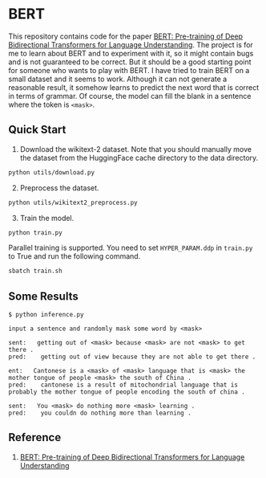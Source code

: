 # BERT

This repository contains code for the paper [BERT: Pre-training of Deep Bidirectional Transformers for Language Understanding](https://arxiv.org/abs/1810.04805). The project is for me to learn about BERT and to experiment with it, so it might contain bugs and is not guaranteed to be correct. But it should be a good starting point for someone who wants to play with BERT. I have tried to train BERT on a small dataset and it seems to work. Although it can not generate a reasonable result, it somehow learns to predict the next word that is correct in terms of grammar. Of course, the model can fill the blank in a sentence where the token is `<mask>`.

## Quick Start

1. Download the wikitext-2 dataset. Note that you should manually move the dataset from the HuggingFace cache directory to the data directory.
   
```bash
python utils/download.py
```

2. Preprocess the dataset.
   
```bash
python utils/wikitext2_preprocess.py
```

3. Train the model.
   
```bash
python train.py
```
Parallel training is supported. You need to set `HYPER_PARAM.ddp` in `train.py` to True and run the following command.
   
```bash
sbatch train.sh
```

## Some Results
```
$ python inference.py

input a sentence and randomly mask some word by <mask>

sent:   getting out of <mask> because <mask> are not <mask> to get there .
pred:    getting out of view because they are not able to get there .

ent:   Cantonese is a <mask> of <mask> language that is <mask> the mother tongue of people <mask> the south of China . 
pred:    cantonese is a result of mitochondrial language that is probably the mother tongue of people encoding the south of china .

sent:   You <mask> do nothing more <mask> learning . 
pred:    you couldn do nothing more than learning .
```

## Reference

1. [BERT: Pre-training of Deep Bidirectional Transformers for Language Understanding](https://arxiv.org/abs/1810.04805)
